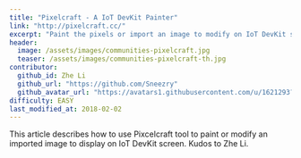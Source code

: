 ```yaml
---
title: "Pixelcraft - A IoT DevKit Painter"
link: "http://pixelcraft.cc/"
excerpt: "Paint the pixels or import an image to modify on IoT DevKit screen, all within browser now."
header:
  image: /assets/images/communities-pixelcraft.jpg
  teaser: /assets/images/communities-pixelcraft-th.jpg
contributor:
  github_id: Zhe Li
  github_url: "https://github.com/Sneezry"
  github_avatar_url: "https://avatars1.githubusercontent.com/u/1621293?s=60&v=4"
difficulty: EASY
last_modified_at: 2018-02-02
---
```


This article describes how to use Pixcelcraft tool to paint or modify an imported image to display on IoT DevKit screen. Kudos to Zhe Li.
